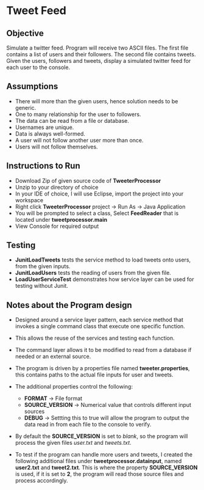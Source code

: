 # Tweet Feed

## Objective
   Simulate a twitter feed. Program will receive two ASCII files. The first file contains a list of users and their
   followers. The second file contains tweets. Given the users, followers and tweets, display a simulated twitter feed for each user to the
   console.

## Assumptions
- There will more than the given users, hence solution needs to be generic.
- One to many relationship for the user to followers.
- The data can be read from a file or database.
- Usernames are unique. 
- Data is always well-formed. 
- A user will not follow another user more than once. 
- Users will not follow themselves. 

## Instructions to Run
- Download Zip of given source code of **TweeterProcessor**
- Unzip to your directory of choice
- In your IDE of choice, I will use Eclipse, import the project into your workspace
- Right click **TweeterProcessor** project -> Run As -> Java Application
- You will be prompted to select a class, Select **FeedReader** that is located under **tweetprocessor.main**
- View Console for required output
 
## Testing
- **JunitLoadTweets** tests the service method to load tweets onto users, from the given inputs.
- **JunitLoadUsers** tests the reading of users from the given file.
- **LoadUserServiceTest** demonstrates how service layer can be used for testing without Junit.
 
## Notes about the Program design
- Designed around a service layer pattern, each service method that invokes a single command class that execute one specific              function.
- This allows the reuse of the services and testing each function.
- The command layer allows it to be modified to read from a database if needed or an external source.
- The program is driven by a properties file named **tweeter.properties**, this contains paths to the actual file inputs for user and tweets.
- The additional properties control the following:
   - **FORMAT** -> File format
   - **SOURCE_VERSION** -> Numerical value that controls different input sources
   - **DEBUG** -> Settting this to true will allow the program to output the data read in from each file to the console to verify.

- By default the **SOURCE_VERSION** is set to *blank*, so the program will process the given files *user.txt* and *tweets.txt*.

- To test if the program can handle more users and tweets, I created the following additional files under **tweetprocessor.datainput**, named **user2.txt** and **tweet2.txt**. This is where the property **SOURCE_VERSION** is used, if it is set to **2**, the program will read those source files and process accordingly.
 
 
 
 
